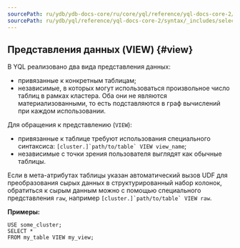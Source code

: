 ```yaml
---
sourcePath: ru/ydb/ydb-docs-core/ru/core/yql/reference/yql-docs-core-2/syntax/_includes/select/view.md
sourcePath: ru/ydb/yql/reference/yql-docs-core-2/syntax/_includes/select/view.md
---
```

## Представления данных (VIEW) {#view}

В YQL реализовано два вида представления данных:

* привязанные к конкретным таблицам;
* независимые, в которых могут использоваться произвольное число таблиц в рамках кластера.
Оба они не являются материализованными, то есть подставляются в граф вычислений при каждом использовании.

Для обращения к представлению (`VIEW`):

* привязанные к таблице требуют использования специального синтаксиса: ```[cluster.]`path/to/table` VIEW view_name```;
* независимые с точки зрения пользователя выглядят как обычные таблицы.

Если в мета-атрибутах таблицы указан автоматический вызов UDF для преобразования сырых данных в структурированный набор колонок, обратиться к сырым данным можно с помощью специального представления `raw`, например ```[cluster.]`path/to/table` VIEW raw```.

**Примеры:**

``` yql
USE some_cluster;
SELECT *
FROM my_table VIEW my_view;
```